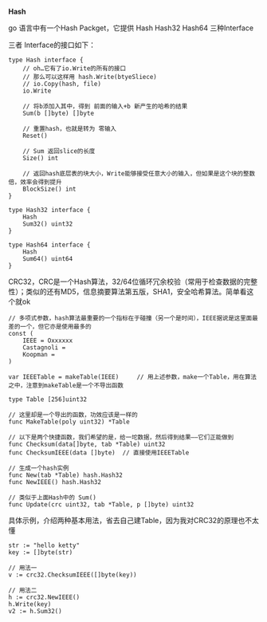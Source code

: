 **Hash**
	
go 语言中有一个Hash Packget，它提供 Hash Hash32 Hash64 三种Interface

三者 Interface的接口如下：

	type Hash interface {
		// oh…它有了io.Write的所有的接口
		// 那么可以这样用 hash.Write(btyeSliece)
		// io.Copy(hash, file)
		io.Write
	
		// 将b添加入其中，得到 前面的输入+b 新产生的哈希的结果
		Sum(b []byte) []byte
	
		// 重置hash，也就是转为 零输入
		Reset()
	
		// Sum 返回slice的长度
		Size() int
	
		// 返回hash底层表的块大小，Write能够接受任意大小的输入，但如果是这个块的整数倍，效率会得到提升
		BlockSize() int
	}

	type Hash32 interface {
		Hash
		Sum32() uint32
	}

	type Hash64 interface {
		Hash
		Sum64() uint64
	}

CRC32，CRC是一个Hash算法，32/64位循环冗余校验（常用于检查数据的完整性）；类似的还有MD5，信息摘要算法第五版，SHA1，安全哈希算法。简单看这个就ok

	// 多项式参数，hash算法最重要的一个指标在于碰撞（另一个是时间），IEEE据说是这里面最差的一个，但它亦是使用最多的
	const (
		IEEE = Oxxxxxx
		Castagnoli = 
		Koopman = 
	)

	var IEEETable = makeTable(IEEE)		// 用上述参数，make一个Table，用在算法之中，注意到makeTable是一个不导出函数

	type Table [256]uint32

	// 这里却是一个导出的函数，功效应该是一样的
	func MakeTable(poly uint32) *Table

	// 以下是两个快捷函数，我们希望的是，给一坨数据，然后得到结果——它们正能做到
	func Checksum(data[]byte, tab *Table) uint32
	func ChecksumIEEE(data []byte)	// 直接使用IEEETable

	// 生成一个hash实例
	func New(tab *Table) hash.Hash32
	func NewIEEE() hash.Hash32

	// 类似于上面Hash中的 Sum()
	func Update(crc uint32, tab *Table, p []byte) uint32

具体示例，介绍两种基本用法，省去自己建Table，因为我对CRC32的原理也不太懂

	str := "hello ketty"
	key := []byte(str)

	// 用法一
	v := crc32.ChecksumIEEE([]byte(key))

	// 用法二
	h := crc32.NewIEEE()
	h.Write(key)
	v2 := h.Sum32()
